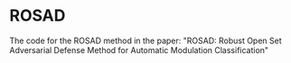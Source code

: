 # ROSAD
The code for the ROSAD method in the paper: "ROSAD: Robust Open Set Adversarial Defense Method for Automatic Modulation Classification"
